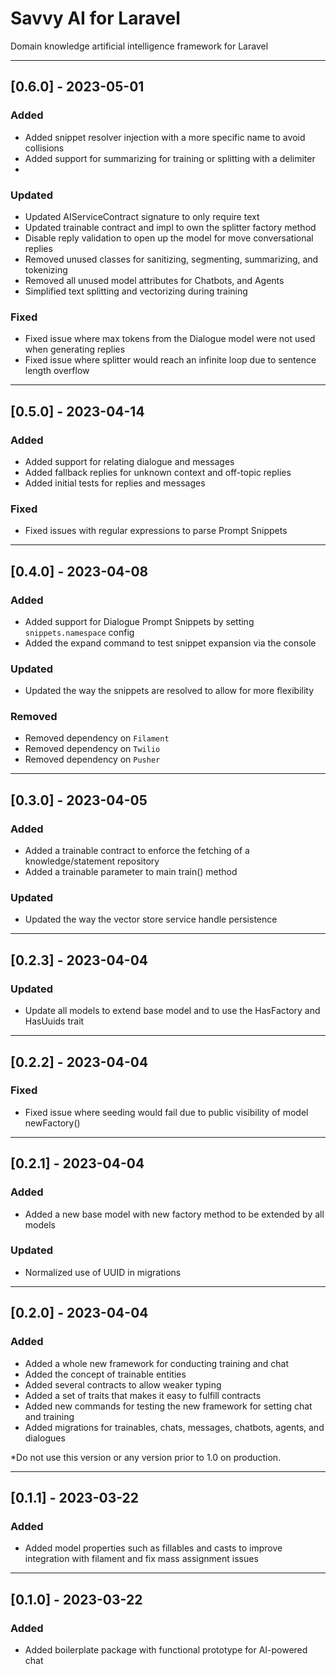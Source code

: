 # Savvy AI for Laravel
Domain knowledge artificial intelligence framework for Laravel

---
## [0.6.0] - 2023-05-01

### Added
- Added snippet resolver injection with a more specific name to avoid collisions
- Added support for summarizing for training or splitting with a delimiter
- 

### Updated
- Updated AIServiceContract signature to only require text
- Updated trainable contract and impl to own the splitter factory method
- Disable reply validation to open up the model for move conversational replies
- Removed unused classes for sanitizing, segmenting, summarizing, and tokenizing
- Removed all unused model attributes for Chatbots, and Agents
- Simplified text splitting and vectorizing during training

### Fixed
- Fixed issue where max tokens from the Dialogue model were not used when generating replies
- Fixed issue where splitter would reach an infinite loop due to sentence length overflow

---
## [0.5.0] - 2023-04-14

### Added
- Added support for relating dialogue and messages
- Added fallback replies for unknown context and off-topic replies
- Added initial tests for replies and messages

### Fixed
- Fixed issues with regular expressions to parse Prompt Snippets

---
## [0.4.0] - 2023-04-08

### Added
- Added support for Dialogue Prompt Snippets by setting `snippets.namespace` config
- Added the expand command to test snippet expansion via the console

### Updated
- Updated the way the snippets are resolved to allow for more flexibility

### Removed
- Removed dependency on `Filament`
- Removed dependency on `Twilio`
- Removed dependency on `Pusher`

---
## [0.3.0] - 2023-04-05

### Added
- Added a trainable contract to enforce the fetching of a knowledge/statement repository
- Added a trainable parameter to main train() method

### Updated
- Updated the way the vector store service handle persistence

---
## [0.2.3] - 2023-04-04

### Updated
- Update all models to extend base model and to use the HasFactory and HasUuids trait

---
## [0.2.2] - 2023-04-04

### Fixed
- Fixed issue where seeding would fail due to public visibility of model newFactory()

---
## [0.2.1] - 2023-04-04

### Added
- Added a new base model with new factory method to be extended by all models

### Updated
- Normalized use of UUID in migrations

---
## [0.2.0] - 2023-04-04

### Added
- Added a whole new framework for conducting training and chat
- Added the concept of trainable entities
- Added several contracts to allow weaker typing
- Added a set of traits that makes it easy to fulfill contracts
- Added new commands for testing the new framework for setting chat and training
- Added migrations for trainables, chats, messages, chatbots, agents, and dialogues

*Do not use this version or any version prior to 1.0 on production.

---
## [0.1.1] - 2023-03-22

### Added
- Added model properties such as fillables and casts to improve integration with filament and fix mass assignment issues

---
## [0.1.0] - 2023-03-22

### Added
- Added boilerplate package with functional prototype for AI-powered chat
